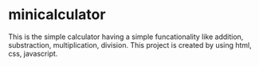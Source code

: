 # minicalculator
This is the simple calculator having a simple funcationality like addition, substraction, multiplication, division. This project is created by using html, css, javascript.
